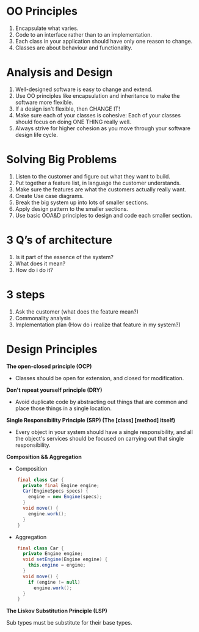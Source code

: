 OO Principles
=============
1. Encapsulate what varies.
2. Code to an interface rather than to an implementation.
3. Each class in your application should have only one reason to change.
4. Classes are about behaviour and functionality.

Analysis and Design
===================
1. Well-designed software is easy to change and extend.
2. Use OO principles like encapsulation and inheritance to make the software more flexible.
3. If a design isn't flexible, then CHANGE IT!
4. Make sure each of your classes is cohesive: Each of your classes should focus on doing ONE THING really well.
5. Always strive for higher cohesion as you move through your software design life cycle.

Solving Big Problems
====================
1. Listen to the customer and figure out what they want to build.
2. Put together a feature list, in language the customer understands.
3. Make sure the features are what the customers actually really want.
4. Create Use case diagrams.
5. Break the big system up into lots of smaller sections.
6. Apply design pattern to the smaller sections.
7. Use basic OOA&D principles to design and code each smaller section.

3 Q’s of architecture
=====================
1. Is it part of the essence of the system?
2. What does it mean?
3. How do i do it?

3 steps
=======
1. Ask the customer (what does the feature mean?)
2. Commonality analysis
3. Implementation plan (How do i realize that feature in my system?)

Design Principles
=================
**The open-closed principle (OCP)**

- Classes should be open for extension, and closed for modification.

**Don't repeat yourself principle (DRY)**

- Avoid duplicate code by abstracting out things that are common and place those things in a single location.

**Single Responsibility Principle (SRP) (The [class] [method] itself)**

- Every object in your system should have a single responsibility, and all the object's services should be focused on carrying out that single responsibility.

**Composition && Aggregation**

- Composition
```java
    final class Car {
      private final Engine engine;
      Car(EngineSpecs specs) {
        engine = new Engine(specs);
      }
      void move() {
        engine.work();
      }
    }
```

- Aggregation
```java
    final class Car {
      private Engine engine;
      void setEngine(Engine engine) {
        this.engine = engine;
      }
      void move() {
        if (engine != null)
          engine.work();
      }
    }
```
**The Liskov Substitution Principle (LSP)**

Sub types must be substitute for their base types.

